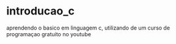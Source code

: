 # introducao_c
aprendendo o basico em linguagem c, utilizando de um curso de programaçao gratuito no youtube
